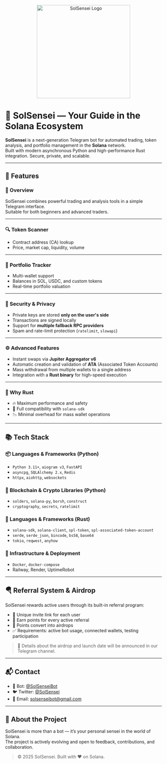 <p align="center">
  <img src="![Uploading Gitsshub.png…]()" alt="SolSensei Logo" width="300"/>
</p>

# 🚀 SolSensei — Your Guide in the Solana Ecosystem

**SolSensei** is a next-generation Telegram bot for automated trading, token analysis, and portfolio management in the **Solana** network.  
Built with modern asynchronous Python and high-performance Rust integration. Secure, private, and scalable.

---

## 🧩 Features

### 📍 Overview  
SolSensei combines powerful trading and analysis tools in a simple Telegram interface.  
Suitable for both beginners and advanced traders.

---

### 🔍 Token Scanner
- Contract address (CA) lookup  
- Price, market cap, liquidity, volume  

---

### 💼 Portfolio Tracker
- Multi-wallet support  
- Balances in SOL, USDC, and custom tokens  
- Real-time portfolio valuation  

---

### 🔐 Security & Privacy
- Private keys are stored **only on the user's side**  
- Transactions are signed locally  
- Support for **multiple fallback RPC providers**  
- Spam and rate-limit protection (`ratelimit`, `slowapi`)

---

### ⚙️ Advanced Features
- Instant swaps via **Jupiter Aggregator v6**  
- Automatic creation and validation of **ATA** (Associated Token Accounts)  
- Mass withdrawal from multiple wallets to a single address  
- Integration with a **Rust binary** for high-speed execution  

---

### 🦀 Why Rust
- 🔥 Maximum performance and safety  
- 🧩 Full compatibility with `solana-sdk`  
- 📉 Minimal overhead for mass wallet operations  

---

## 📚 Tech Stack

### 📦 Languages & Frameworks (Python)
- `Python 3.11+`, `aiogram v3`, `FastAPI`  
- `asyncpg`, `SQLAlchemy 2.x`, `Redis`  
- `httpx`, `aiohttp`, `websockets`  

### 🧠 Blockchain & Crypto Libraries (Python)
- `solders`, `solana-py`, `borsh`, `construct`  
- `cryptography`, `secrets`, `ratelimit`  

### 🦀 Languages & Frameworks (Rust)  
- `solana-sdk`, `solana-client`, `spl-token`, `spl-associated-token-account`  
- `serde`, `serde_json`, `bincode`, `bs58`, `base64`  
- `tokio`, `reqwest`, `anyhow`  

### 🐳 Infrastructure & Deployment
- `Docker`, `docker-compose`  
- Railway, Render, UptimeRobot  

---

## 🪂 Referral System & Airdrop

SolSensei rewards active users through its built-in referral program:

- 🧾 Unique invite link for each user  
- 🎯 Earn points for every active referral  
- 🎁 Points convert into airdrops  
- ✅ Requirements: active bot usage, connected wallets, testing participation  

> 📢 Details about the airdrop and launch date will be announced in our Telegram channel.

---

## 📬 Contact

- 🤖 Bot: [@SolSenseiBot](https://t.me/SolSenseiBot)  
- 🐦 Twitter: [@SolSensei](https://twitter.com/SolSensei)  
- 📧 Email: [solsenseibot@gmail.com](mailto:solsenseibot@gmail.com)

---

## 🧘 About the Project

SolSensei is more than a bot — it’s your personal sensei in the world of Solana.  
The project is actively evolving and open to feedback, contributions, and collaboration.

> © 2025 SolSensei. Built with ❤️ on Solana.
